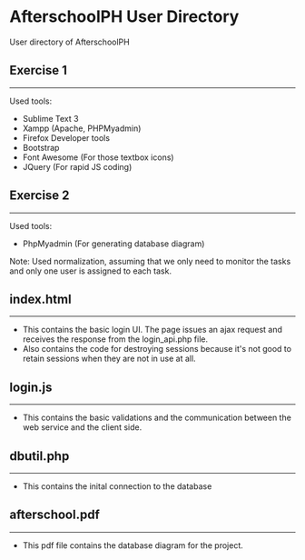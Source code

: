 # AfterschoolPH User Directory
User directory of AfterschoolPH

## Exercise 1
---
Used tools:
- Sublime Text 3
- Xampp (Apache, PHPMyadmin)
- Firefox Developer tools
- Bootstrap
- Font Awesome (For those textbox icons)
- JQuery (For rapid JS coding)

## Exercise 2
---
Used tools:
- PhpMyadmin (For generating database diagram)

Note: Used normalization, assuming that we only need to monitor the tasks and only one user is assigned to each task.

## index.html
---
- This contains the basic login UI. The page issues an ajax request and receives the response from the login_api.php file.
- Also contains the code for destroying sessions because it's not good to retain sessions when they are not in use at all.

## login.js
---
- This contains the basic validations and the communication between the web service and the client side.

## dbutil.php
---
- This contains the inital connection to the database

## afterschool.pdf
---
- This pdf file contains the database diagram for the project.
